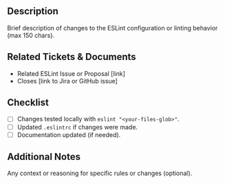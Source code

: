 ## Description

Brief description of changes to the ESLint configuration or linting behavior (max 150 chars).

## Related Tickets & Documents

- Related ESLint Issue or Proposal [link]
- Closes [link to Jira or GitHub issue]

## Checklist

- [ ] Changes tested locally with `eslint "<your-files-glob>"`.
- [ ] Updated `.eslintrc` if changes were made.
- [ ] Documentation updated (if needed).

## Additional Notes

Any context or reasoning for specific rules or changes (optional).
